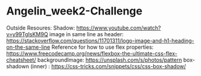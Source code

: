 # Angelin_week2-Challenge

Outside Resoures:
Shadow: https://www.youtube.com/watch?v=y99TgIsKM9Q
image in same line as header: https://stackoverflow.com/questions/11701311/logo-image-and-h1-heading-on-the-same-line
Reference for how to use flex properties: https://www.freecodecamp.org/news/flexbox-the-ultimate-css-flex-cheatsheet/
backgroundImage: https://unsplash.com/s/photos/pattern
box-shadown (inner) : https://css-tricks.com/snippets/css/css-box-shadow/

